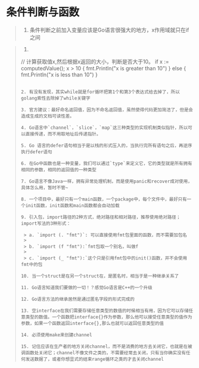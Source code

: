 # 条件判断与函数

> 1. 条件判断之前加入变量应该是Go语言很强大的地方，x作用域就只在if之间

> 1. ```go
>   // 计算获取值x,然后根据x返回的大小，判断是否大于10。
>   if x := computedValue(); x > 10 {
>   fmt.Println("x is greater than 10")
>   } else {
>   fmt.Println("x is less than 10")
>   }
>   ```
>
> 2. 有没有发现，其实while就是for循环把第1个和第3个表达式给去掉了，所以golang索性去除掉了while关键字
>
> 3. 官方建议：最好命名返回值，因为不命名返回值，虽然使得代码更加简洁了，但是会造成生成的文档可读性差。
>
> 4. Go语言中`channel`，`slice`，`map`这三种类型的实现机制类似指针，所以可以直接传递，而不用取地址后传递指针。
>
> 5. Go 语言的defer语句相当于是以栈的形式压入的，当执行完所有语句之后，再逆序执行defer语句
>
> 6. 在Go中函数也是一种变量，我们可以通过`type`来定义它，它的类型就是所有拥有相同的参数，相同的返回值的一种类型
>
> 7. Go语言不像Java一样，拥有异常处理机制，而是使用panic和recover成对使用，具体怎么用，暂时不管~
>
> 8. 一个项目中，最好只有一个main函数，一个package中，每个文件中，最好只有一个init函数，init函数和main函数都会自动加载
>
> 9. 引入包，import路径的2种方式，绝对路径和相对路径，推荐使用绝对路径；import写法的3种形式：
>
>    > a. `import (. "fmt")`: 可以直接使用fmt包里面的函数，而不需要加包名
>    >
>    > b. `import (f "fmt"):`fmt包取一个别名，叫做f
>    >
>    > c. `import (_ "fmt"):`这个只是引用fmt包中的init()函数，并不会使用fmt中的包
>
> 10. 当一个struct是在另一个struct在，是匿名时，相当于是一种继承关系了
>
> 11. Go语言知道我们要做的一切！？感觉Go语言是C++的一个升级
>
> 12. Go语言方法的继承居然是通过匿名字段的形式完成的
>
> 13. 空interface在我们需要存储任意类型的数值的时候相当有用，因为它可以存储任意类型的数值。一个函数把interface{}作为参数，那么他可以接受任意类型的值作为参数，如果一个函数返回interface{},那么也就可以返回任意类型的值
>
> 14. 必须使用make来创建channel
>
> 15. 记住应该在生产者的地方关闭channel，而不是消费的地方去关闭它，也就是在被调函数处关闭它；channel不像文件之类的，不需要经常去关闭，只有当你确实没有任何发送数据了，或者你想显式的结束range循环之类的才去关闭channel